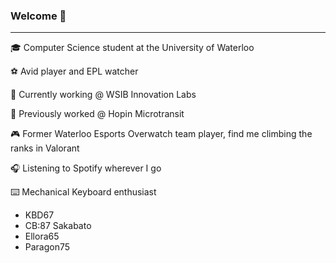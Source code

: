 ### Welcome 👋

---

🎓 Computer Science student at the University of Waterloo

⚽️ Avid player and EPL watcher

🔭 Currently working @ WSIB Innovation Labs

📜 Previously worked @ Hopin Microtransit

🎮 Former Waterloo Esports Overwatch team player, find me climbing the ranks in Valorant

🎧 Listening to Spotify wherever I go

⌨️ Mechanical Keyboard enthusiast

- KBD67
- CB:87 Sakabato
- Ellora65
- Paragon75



<!--
**tlam67/tlam67** is a ✨ _special_ ✨ repository because its `README.md` (this file) appears on your GitHub profile.

Here are some ideas to get you started:

- 🔭 I’m currently working on ...
- 🌱 I’m currently learning ...
- 👯 I’m looking to collaborate on ...
- 🤔 I’m looking for help with ...
- 💬 Ask me about ...
- 📫 How to reach me: ...
- 😄 Pronouns: ...
- ⚡ Fun fact: ...
-->

